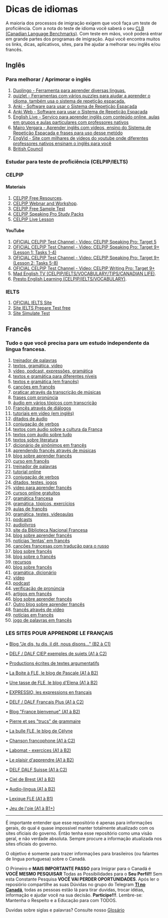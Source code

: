 # Dicas de idiomas
A maioria dos processos de imigração exigem que você faça um teste de proficiência. Com a nota do teste de idioma você saberá o seu [CLB (Canadian Language Benchmarks)](https://www.canada.ca/en/immigration-refugees-citizenship/corporate/publications-manuals/operational-bulletins-manuals/standard-requirements/language-requirements/test-equivalency-charts.html). Com teste em mãos, você poderá entrar em grande partes dos programas de imigração.
Aqui você encontra muitos os links, dicas, aplicativos, sites, para lhe ajudar a melhorar seu inglês e/ou francês.

## Inglês

### Para melhorar / Aprimorar o inglês
1. [Duolingo - Ferramenta para aprender diversas linguas.](https://pt.duolingo.com)
2. [quizlet - Ferramentas com vários puzzles para ajudar a aprender o idioma, também usa o sistema de repetição espaçada.](https://quizlet.com)
3. [Anki - Software para usar o Sistema de Repetição Espaçada](https://www.ankiapp.com)
4. [Anki Web - Software para usar o Sistema de Repetição Espaçada](https://ankiweb.net/about)
5. [English Live - Serviço para aprender inglês com conteúdo online, aulas em grupos e aulas particulares com professores nativos](https://englishlive.ef.com/pt-br/)
6. [Mairo Vergara - Aprender inglês com vídeos, ensino do Sistema de Repetição Espaçada e frases para uso desse metódo](https://www.mairovergara.com)
7. [EngVid - Site com milhares de videos do youtube onde diferentes professores nativos ensinam o inglês para você](https://www.engvid.com)
8. [British Council](https://learnenglish.britishcouncil.org)

### Estudar para teste de proficiência (CELPIP/IELTS)

### CELPIP

#### Materiais
1. [CELPIP Free Resources](https://www.celpip.ca/prepare-for-celpip/free-resources/).
2. [CELPIP Webnar and Workshop](https://www.celpip.ca/prepare-for-celpip/webinars-workshops/).
3. [CELPIP Free Sample Test](https://secure.paragontesting.ca/InstructionalProducts/FreeOnlineSampleTest/FOST)
4. [CELPIP Speaking Pro Study Packs](https://www.celpip.ca/speaking-pro-materials/)
5. [CELPIP Live Lesson](https://www.celpip.ca/celpip-sp/)

#### YouTube
1. [OFICIAL CELPIP Test Channel - Video: CELPIP Speaking Pro: Target 5](https://www.youtube.com/watch?v=9lhPXvia2F4)
2. [OFICIAL CELPIP Test Channel - Video: CELPIP Speaking Pro: Target 9+ (Lesson 1: Tasks 1-4)](https://www.youtube.com/watch?v=vdpNmgHgF1k)
3. [OFICIAL CELPIP Test Channel - Video: CELPIP Speaking Pro: Target 9+ (Lesson 2: Tasks 5-8)](https://www.youtube.com/watch?v=cLoQDvDQRtc)
4. [OFICIAL CELPIP Test Channel - Video: CELPIP Writing Pro: Target 9+](https://www.youtube.com/watch?v=nTVryJVAbcE)
5. [Mad English TV (CELPIP/IELTS/VOCABULARY/TIPS/CANADIAN LIFE)](https://www.youtube.com/channel/UCUeS2Jmgiu0OFaTeRqkuXtw).
6. [Presto English Learning (CELPIP/IELTS/VOCABULARY)](https://www.youtube.com/c/PrestoEnglish).


### IELTS
1. [OFICIAL IELTS Site](https://www.britishcouncil.org/)
2. [Site IELTS Prepare Test free](https://www.ielts-mentor.com/)
3. [Site Simulate Test](https://takeielts.britishcouncil.org/take-ielts/prepare/computer-delivered-ielts)

## Francês
### Tudo o que você precisa para um estudo independente da língua francesa.
1. [treinador de palavras](https://www.conande.com)
2. [textos, gramática, video](https://www.podcastfrancaisfacile.com)
3. [vídeo, podcast, expressões, gramática](https://www.francaisavecpierre.com)
4. [textos e gramática para diferentes níveis](https://www.bonjourdefrance.com)
5. [textos e gramática (em francês)](https://www.apprendre.tv5monde.com)
6. [canções em francês](https://www.chansonsfle.blogspot.ru)
7. [praticar através da transcrição de músicas](https://fr.lyricstraining.com/fr)
8. [frases com pronúncia](https://www.loecsen.com/fr/cours-francais)
9. [áudio em vários tópicos com transcrição](https://www.canalacademie.com/apprendre)
10. [Francês através de diálogos](https://www.francebienvenue1.wordpress.com)
11. [tutoriais em vídeo (em inglês)](https://www.ranska.org)
12. [ditados de áudio](https://www.fondationpgl.ca/audio)
13. [conjugação de verbos](https://www.leconjugueur.lefigaro.fr)
14. [textos com áudio sobre a cultura da França](https://www.laguinguette.com)
15. [textos com áudio sobre tudo](https://lab.chass.utoronto.ca/rescentre/french)
16. [textos sobre literatura](https://www.alalettre.com)
17. [dicionário de sinônimos em francês](https://www.dictionnaire-synonymes.com)
18. [aprendendo francês através de músicas](https://www.danslairdutemps.ca) 
19. [blog sobre aprender francês](https://www.nathaliefle.com)
20. [curso em francês](https://www.elearningfrench.com) 
21. [treinador de palavras](https://www.conande.com)
22. [tutorial online](https://www.le-francais.ru)
23. [conjugação de verbos](https://www.les-verbes.com)
24. [ditados, testes, jogos](https://www.bescherelle.com)
25. [video para aprender francês](https://www.french.about.com/od/videos)
26. [cursos online gratuitos](https://www.bonjour.com)
27. [gramática francesa](https://fr.tsedryk.ca)
28. [gramática, tópicos, exercícios](https://fr.prolingvo.info)
29. [aulas de francês](https://irgol.ru)
30. [gramática, testes, videoaulas](https://www.studyfrench.ru)
31. [podcasts](https://www.rfi.fr) 
32. [audiolivros](https://wwww.livreaudiogratuit.com) 
33. [site da Biblioteca Nacional Francesa](https://www.bnf.fr)
34. [blog sobre aprender francês](https://www.francoman.ru)
35. [notícias 'lentas' em francês](https://www.newsinslowfrench.com)
36. [canções francesas com tradução para o russo](https://fr.lyrsense.com)
37. [blog sobre francês](https://www.frenchblog.ru)
38. [blog sobre o francês](https://www.commeunefrancaise.com/blog)
39. [recursos](https://www.lewebpedagogique.com/ressources-fle) 
40. [blog sobre francês](https://www.francaisdenosregions.com)
41. [gramática, dicionário](https://www.ameliorersonfrancais.com)
42. [vídeo](https://www.frenchpod101.com) 
43. [podcast](https://www.radiolingua.com/coffeebreakfrench) 
44. [verificação de pronúncia](https://pt.forvo.com)
45. [artigos em francês](https://www.viedemerde.fr)
46. [blog sobre aprender francês](https://www.renchcrazy.com)
47. [Outro blog sobre aprender francês](https://www.frenchtogether.com) 
48. [francês através de vídeo](https://french.yabla.com) 
49. [notícias em francês](https://www.france24.com/fr)
50. [jogo de palavras em francês](https://babadum.com/play/?lang=5&game=1)

### LES SITES POUR APPRENDRE LE FRANÇAIS

 • [Blog "Je dis, tu dis, il dit, nous disons…" (B2 à C1)](https://francebienvenue2.com/)

• [DELF / DALF CIEP exemples de sujets (A1 à C2)](https://www.ciep.fr/delf-tout-public/exemples-des-sujets)

• [Productions écrites de textes argumentatifs](https://sites.google.com/site/francaislyceemarrakech2/)
 
• [La Boite à FLE, le blog de Pascale (A1 à B2)](https://laboiteafle.blogspot.com/)

• [Une tasse de FLE, le blog d'Elena (A1 à B2)](https://gabfle.blogspot.com/p/blog-page.html)

• [EXPRESSIO, les expressions en français](https://www.expressio.fr/)

• [DELF / DALF Français Plus (A1 à C2)](https://lewebpedagogique.com/delf-dalf/)

• [Blog "France bienvenue" (A1 à B2)](https://francebienvenue1.wordpress.com/)

• [Pierre et ses "trucs" de grammaire](https://www.francaisavecpierre.com/systeme-francais-) 

• [La bulle FLE, le blog de Célyne](https://www.labullefle.fr/)

• [Chanson francophone (A1 à C2)](https://enseigner.tv5monde.com/collection/paroles-de-…)

• [Labomat - exercices (A1 à B2)](https://www.scoop.it/t/sites-de-fle)

• [Le plaisir d'apprendre (A1 à B2)](https://www.leplaisirdapprendre.com/)

• [DELF DALF Suisse (A1 à C2)](https://delfdalf.ch/)

• [Ciel de Brest (A1 à B2)](https://www.ciel.fr/apprendre-francais/index.htm)

• [Audio-lingua (A1 à B2)](https://www.audio-lingua.eu/?lang=ru) 

• [Lexique FLE (A1 à B1)](https://lexiquefle.free.fr/)

• [Jeu de l'oie (A1 à B1+)](https://www.regles-de-jeux)


---
É importante entender que esse repositório é apenas para informações gerais, do qual é quase impossivel manter totalmente atualizado com os sites oficiais do governo. Então tenha esse repositório como uma visão geral, e não verdade absoluta. Sempre procure a informação atualizada nos sites oficiais do governo. 

O objetivo é somente para trazer informações para brasileiros (ou falantes de lingua portuguesa) sobre o Canadá. 

O Primeiro e **MAIS IMPORTANTE PASSO** para Imigrar para o Canadá é **VOCÊ MESMO PESQUISAR** Todas as Possibilidades para o **Seu Perfil!!**
Sem esta Constante Pesquisa **VOCÊ VAI PERDER OPORTUNIDADES**.
Após ler o reposiório compartilhe as suas Dúvidas no grupo do Telegram **[TI no Canadá](https://t.me/tinocanada)**, todas as pessoas estão lá para tirar duvidas, trocar idéias, informação e ajudar você na sua decisão. **Participe!!!**. Lembre-se: Mantenha o Respeito e a Educação para com TODOS.

Duvidas sobre siglas e palavras? Consulte nosso [Glosário](https://github.com/ti-no-canada/imigracao-para-o-canada/blob/master/glossario.md)

